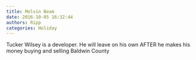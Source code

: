 ```yaml
---
title: Melvin Beam
date: 2016-10-05 16:32:44
authors: Ripp
categories: Holiday
---
```


 Tucker Wilsey is a developer.  He will leave on his own AFTER he makes his money buying and selling Baldwin County